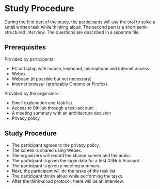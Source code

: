# Study Procedure

During the first part of the study, the participants will use the tool to solve a small written task while thinking aloud.
The second part is a short semi-structured interview.
The questions are described in a separate file.

## Prerequisites

Provided by participants:

* PC or laptop with mouse, keyboard, microphone and Internet access
* Webex
* Webcam (if possible but not necessary)
* Internet browser (preferably Chrome or Firefox)

Provided by the organizers:

* Small explanation and task list
* Access to GitHub through a test-account
* A meeting summary with an architecture decision
* Privacy policy

## Study Procedure

* The participant agrees to the privacy policy.
* The screen is shared using Webex.
* The organizers will record the shared screen and the audio.
* The participant is given the login data for a test GitHub Account.
* The participant is given a meeting summary.
* Next, the participant will do the tasks of the task list.
* The participant thinks aloud while performing the tasks.
* After the think-aloud protocol, there will be an interview.
